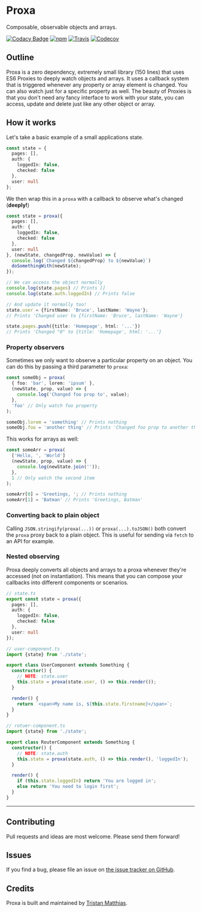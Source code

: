 # Proxa
Composable, observable objects and arrays.

[![Codacy Badge](https://api.codacy.com/project/badge/Grade/660b3711eff2412591937312ddad52ae)](https://app.codacy.com/app/tristanMatthias/proxa?utm_source=github.com&utm_medium=referral&utm_content=tristanMatthias/proxa&utm_campaign=Badge_Grade_Dashboard)
[![npm](https://img.shields.io/npm/v/proxa.svg)](http://npmjs.com/package/proxa)
[![Travis](https://img.shields.io/travis/tristanMatthias/proxa.svg)](https://travis-ci.org/tristanMatthias/proxa)
[![Codecov](https://img.shields.io/codecov/c/github/tristanMatthias/proxa.svg)](https://codecov.io/gh/tristanMatthias/proxa)

## Outline
Proxa is a zero dependency, extremely small library (150 lines) that uses ES6 Proxies to deeply watch objects and arrays.
It uses a callback system that is triggered whenever any property or array element is changed. You can also watch just for a specific property as well.
The beauty of Proxies is that you don't need any fancy interface to work with your state, you can access, update and delete just like any other object or array.

## How it works
Let's take a basic example of a small applications state.

```ts
const state = {
  pages: [],
  auth: {
    loggedIn: false,
    checked: false
  },
  user: null
};
```

We then wrap this in a `proxa` with a callback to observe what's changed (**deeply!**)

```ts
const state = proxa({
  pages: [],
  auth: {
    loggedIn: false,
    checked: false
  },
  user: null
}, (newState, changedProp, newValue) => {
  console.log(`Changed ${changedProp} to ${newValue}`)
  doSomethingWith(newState);
});

// We can access the object normally
console.log(state.pages) // Prints []
console.log(state.auth.loggedIn) // Prints false

// And update it normally too!
state.user = {firstName: 'Bruce', lastName: 'Wayne'};
// Prints 'Changed user to {firstName: 'Bruce', lastName: 'Wayne'}

state.pages.push({title: 'Homepage', html: '...'})
// Prints 'Changed "0" to {title: 'Homepage', html: '...'}
```

### Property observers
Sometimes we only want to observe a particular property on an object. You can do this by passing a third parameter to `proxa`:

```ts
const someObj = proxa(
  { foo: 'bar', lorem: 'ipsum' },
  (newState, prop, value) => {
    console.log('Changed foo prop to', value);
  },
  'foo' // Only watch foo property
);

someObj.lorem = 'something' // Prints nothing
someObj.foo = 'another thing' // Prints 'Changed foo prop to another thing'
```

This works for arrays as well:
```ts
const someArr = proxa(
  ['Hello, ', 'World']
  (newState, prop, value) => {
    console.log(newState.join(''));
  },
  1 // Only watch the second item
);

someArr[0] = 'Greetings, '; // Prints nothing
someArr[1] = 'Batman' // Prints 'Greetings, Batman'
```

### Converting back to plain object
Calling `JSON.stringify(proxa(...))` or `proxa(...).toJSON()` both convert the `proxa` proxy back to a plain object. This is useful for sending via `fetch` to an API for example.

### Nested observing
Proxa deeply converts all objects and arrays to a proxa whenever they're accessed (not on instantiation). This means that you can compose your callbacks into different components or scenarios.

```ts
// state.ts
export const state = proxa({
  pages: [],
  auth: {
    loggedIn: false,
    checked: false
  },
  user: null
});

// user-component.ts
import {state} from './state';

export class UserComponent extends Something {
  constructor() {
    // NOTE: state.user
    this.state = proxa(state.user, () => this.render());
  }

  render() {
    return `<span>My name is, ${this.state.firstname}</span>`;
  }
}

// rotuer-component.ts
import {state} from './state';

export class RouterComponent extends Something {
  constructor() {
    // NOTE: state.auth
    this.state = proxa(state.auth, () => this.render(), 'loggedIn');
  }

  render() {
    if (this.state.loggedIn) return 'You are logged in';
    else return 'You need to login first';
  }
}

```

---

## Contributing
Pull requests and ideas are most welcome. Please send them forward!

## Issues
If you find a bug, please file an issue on [the issue tracker on GitHub](https://github.com/tristanMatthias/proxa/issues).

## Credits
Proxa is built and maintained by [Tristan Matthias](https://www.github.com/tristanMatthias).
